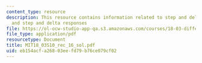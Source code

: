```yaml
---
content_type: resource
description: This resource contains information related to step and delta functions,
  and step and delta responses
file: https://ol-ocw-studio-app-qa.s3.amazonaws.com/courses/18-03-differential-equations-spring-2010/eb154acfa26803eefd79b76ce079cf02_MIT18_03S10_rec_16_sol.pdf
file_type: application/pdf
resourcetype: Document
title: MIT18_03S10_rec_16_sol.pdf
uid: eb154acf-a268-03ee-fd79-b76ce079cf02
---
```

